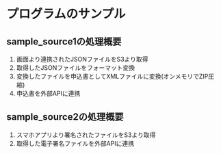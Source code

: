 # プログラムのサンプル
## sample_source1の処理概要
1. 画面より連携されたJSONファイルをS3より取得
2. 取得したJSONファイルをフォーマット変換
3. 変換したファイルを申込書としてXMLファイルに変換(オンメモリでZIP圧縮)
4. 申込書を外部APIに連携

## sample_source2の処理概要
1. スマホアプリより署名されたファイルをS3より取得
2. 取得した電子署名ファイルを外部APIに連携
